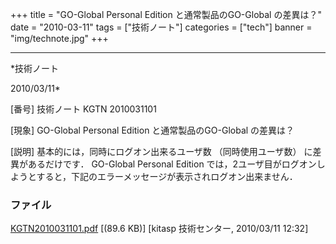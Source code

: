 ﻿+++
title = "GO-Global Personal Edition と通常製品のGO-Global の差異は？"
date = "2010-03-11"
tags = ["技術ノート"]
categories = ["tech"]
banner = "img/technote.jpg"
+++

-----------------------------------------------------------------------------------------------------------------------------

*技術ノート

2010/03/11*


[番号]
技術ノート KGTN 2010031101

[現象]
GO-Global Personal Edition と通常製品のGO-Global の差異は？

[説明]
基本的には，同時にログオン出来るユーザ数 （同時使用ユーザ数）
に差異があるだけです． GO-Global Personal Edition
では，2ユーザ目がログオンしようとすると，下記のエラーメッセージが表示されログオン出来ません．


### ファイル

 
 


[KGTN2010031101.pdf](http://techreport.kitasp.net/attachments/download/91/KGTN2010031101.pdf)
 [(89.6 KB)] [kitasp 技術センター, 2010/03/11
12:32]


 


 

